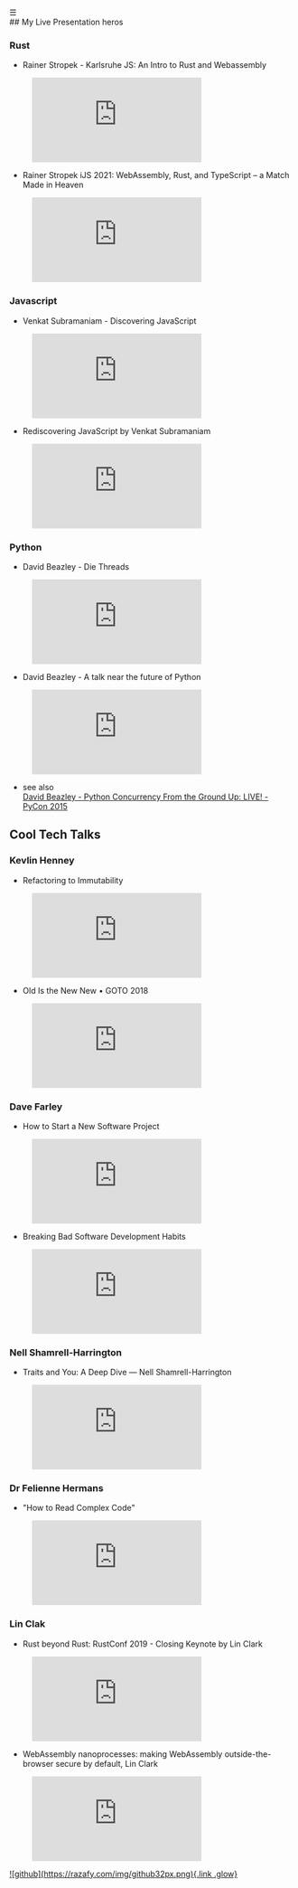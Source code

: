 
<div class="bg_lerina"></div><div class="navbar"><a class="openbtn" onclick="openNav()">&#9776;</a></div>
<main>
## My Live Presentation heros

### Rust

- Rainer Stropek - Karlsruhe JS: An Intro to Rust and Webassembly
<figure class="video-container"><iframe src="https://www.youtube.com/embed/97I_LZCSsDo" frameborder="0" allowfullscreen="true"> </iframe></figure>

- Rainer Stropek iJS 2021: WebAssembly, Rust, and TypeScript – a Match Made in Heaven
<figure class="video-container"><iframe src="https://www.youtube.com/embed/zq4s3LAUz4A" frameborder="0" allowfullscreen="true"> </iframe></figure>

### Javascript

- Venkat Subramaniam - Discovering JavaScript
<figure class="video-container"><iframe src="https://www.youtube.com/embed/aIVKX5SeLoE" frameborder="0" allowfullscreen="true"> </iframe></figure>

- Rediscovering JavaScript by Venkat Subramaniam
<figure class="video-container"><iframe src="https://www.youtube.com/embed/dxzBZpzzzo8" frameborder="0" allowfullscreen="true"> </iframe></figure>


### Python

- David Beazley - Die Threads
<figure class="video-container"><iframe src="https://www.youtube.com/embed/xOyJiN3yGfU" frameborder="0" allowfullscreen="true"> </iframe></figure>

- David Beazley - A talk near the future of Python
<figure class="video-container"><iframe src="https://www.youtube.com/embed/VUT386_GKI8" frameborder="0" allowfullscreen="true"> </iframe></figure>

- see also  
[David Beazley - Python Concurrency From the Ground Up: LIVE! - PyCon 2015](https://www.youtube.com/watch?v=MCs5OvhV9S4)


## Cool Tech Talks

### Kevlin Henney

- Refactoring to Immutability
<figure class="video-container"><iframe src="https://www.youtube.com/embed/APUCMSPiNh4" frameborder="0" allowfullscreen="true"> </iframe></figure>

- Old Is the New New • GOTO 2018
<figure class="video-container"><iframe src="https://www.youtube.com/embed/AbgsfeGvg3E" frameborder="0" allowfullscreen="true"> </iframe></figure>

### Dave Farley

- How to Start a New Software Project
<figure class="video-container"><iframe src="https://www.youtube.com/embed/eozFlgu6ByY" frameborder="0" allowfullscreen="true"> </iframe></figure>


- Breaking Bad Software Development Habits
<figure class="video-container"><iframe src="https://www.youtube.com/embed/gLYYXKL-Jug" frameborder="0" allowfullscreen="true"> </iframe></figure>

### Nell Shamrell-Harrington

- Traits and You: A Deep Dive — Nell Shamrell-Harrington
<figure class="video-container"><iframe src="https://www.youtube.com/embed/grU-4u0Okto" frameborder="0" allowfullscreen="true"> </iframe></figure>

### Dr Felienne Hermans

- "How to Read Complex Code" 
<figure class="video-container"><iframe src="https://www.youtube.com/embed/jjMlguOrWHc" frameborder="0" allowfullscreen="true"> </iframe></figure>

### Lin Clak

- Rust beyond Rust: RustConf 2019 - Closing Keynote by Lin Clark
<figure class="video-container"><iframe src="https://www.youtube.com/embed/KFpU30xluxo" frameborder="0" allowfullscreen="true"> </iframe></figure>

- WebAssembly nanoprocesses: making WebAssembly outside-the-browser secure by default, Lin Clark 
<figure class="video-container"><iframe src="https://www.youtube.com/embed/TF-tXDRAEmg" frameborder="0" allowfullscreen="true"> </iframe></figure>

</main>

<footer>
  <a href="https://github.com/lerina" target="_blank" title="github">![github](https://razafy.com/img/github32px.png){.link .glow}
  </a>
</footer>

<script src="https://razafy.com/js/toc.js"></script>
<script>
let anchor= document.createElement('a');
anchor.href="javascript:closeNav()"; //void(0)"; //anchor[0].onclick = closeNav();
anchor.className = "closebtn";  
anchor.innerHTML="&times;";
document.getElementById("TOC").prepend(anchor);

let navCrumbs= document.createElement('div');
navCrumbs.className = "hover-nav";
navCrumbs.innerHTML = `
<div class="hover-nav">
<ul>
<li><a href="../../../index.html">⇦ home</a></li>
<li><a href="../index.html">lerina</a></li>
</ul>
</div>`;
document.getElementById("TOC").prepend(navCrumbs); 
</script>
